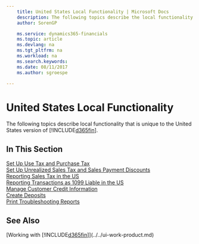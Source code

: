 ```yaml
---
    title: United States Local Functionality | Microsoft Docs
    description: The following topics describe the local functionality in the United States version of Finance and Operations, Business edition.
    author: SorenGP

    ms.service: dynamics365-financials
    ms.topic: article
    ms.devlang: na
    ms.tgt_pltfrm: na
    ms.workload: na
    ms.search.keywords:
    ms.date: 08/11/2017
    ms.author: sgroespe

---
```

# United States Local Functionality
The following topics describe local functionality that is unique to the United States version of [!INCLUDE[d365fin](../../includes/d365fin_md.md)].

## In This Section  
  [Set Up Use Tax and Purchase Tax](how-to-set-up-use-tax-and-purchase-tax.md)  
  [Set Up Unrealized Sales Tax and Sales Payment Discounts](how-to-set-up-unrealized-sales-tax-and-sales-payment-discounts.md)  
  [Reporting Sales Tax in the US](us-sales-tax.md)  
  [Reporting Transactions as 1099 Liable in the US](tax-1099.md)  
  [Manage Customer Credit Information](how-to-manage-customer-credit-information.md)  
  [Create Deposits](how-to-create-deposits.md)  
  [Print Troubleshooting Reports](how-to-print-troubleshooting-reports.md)

## See Also
  [Working with [!INCLUDE[d365fin](../../includes/d365fin_md.md)]](../../ui-work-product.md)    
